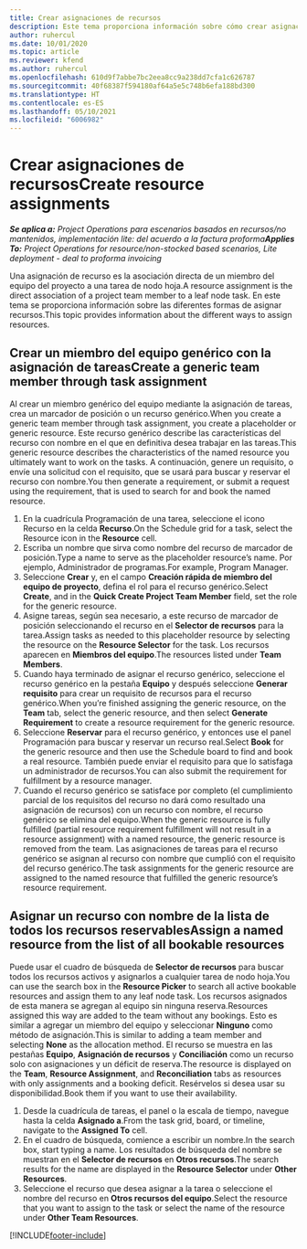 ```yaml
---
title: Crear asignaciones de recursos
description: Este tema proporciona información sobre cómo crear asignaciones de recursos genéricos y con nombre.
author: ruhercul
ms.date: 10/01/2020
ms.topic: article
ms.reviewer: kfend
ms.author: ruhercul
ms.openlocfilehash: 610d9f7abbe7bc2eea8cc9a238dd7cfa1c626787
ms.sourcegitcommit: 40f68387f594180af64a5e5c748b6efa188bd300
ms.translationtype: HT
ms.contentlocale: es-ES
ms.lasthandoff: 05/10/2021
ms.locfileid: "6006982"
---
```

# <a name="create-resource-assignments"></a><span data-ttu-id="b5096-103">Crear asignaciones de recursos</span><span class="sxs-lookup"><span data-stu-id="b5096-103">Create resource assignments</span></span>

<span data-ttu-id="b5096-104">_**Se aplica a:** Project Operations para escenarios basados en recursos/no mantenidos, implementación lite: del acuerdo a la factura proforma_</span><span class="sxs-lookup"><span data-stu-id="b5096-104">_**Applies To:** Project Operations for resource/non-stocked based scenarios, Lite deployment - deal to proforma invoicing_</span></span>


<span data-ttu-id="b5096-105">Una asignación de recurso es la asociación directa de un miembro del equipo del proyecto a una tarea de nodo hoja.</span><span class="sxs-lookup"><span data-stu-id="b5096-105">A resource assignment is the direct association of a project team member to a leaf node task.</span></span> <span data-ttu-id="b5096-106">En este tema se proporciona información sobre las diferentes formas de asignar recursos.</span><span class="sxs-lookup"><span data-stu-id="b5096-106">This topic provides information about the different ways to assign resources.</span></span>

## <a name="create-a-generic-team-member-through-task-assignment"></a><span data-ttu-id="b5096-107">Crear un miembro del equipo genérico con la asignación de tareas</span><span class="sxs-lookup"><span data-stu-id="b5096-107">Create a generic team member through task assignment</span></span>


<span data-ttu-id="b5096-108">Al crear un miembro genérico del equipo mediante la asignación de tareas, crea un marcador de posición o un recurso genérico.</span><span class="sxs-lookup"><span data-stu-id="b5096-108">When you create a generic team member through task assignment, you create a placeholder or generic resource.</span></span> <span data-ttu-id="b5096-109">Este recurso genérico describe las características del recurso con nombre en el que en definitiva desea trabajar en las tareas.</span><span class="sxs-lookup"><span data-stu-id="b5096-109">This generic resource describes the characteristics of the named resource you ultimately want to work on the tasks.</span></span> <span data-ttu-id="b5096-110">A continuación, genere un requisito, o envíe una solicitud con el requisito, que se usará para buscar y reservar el recurso con nombre.</span><span class="sxs-lookup"><span data-stu-id="b5096-110">You then generate a requirement, or submit a request using the requirement, that is used to search for and book the named resource.</span></span>

1. <span data-ttu-id="b5096-111">En la cuadrícula Programación de una tarea, seleccione el icono Recurso en la celda **Recurso**.</span><span class="sxs-lookup"><span data-stu-id="b5096-111">On the Schedule grid for a task, select the Resource icon in the **Resource** cell.</span></span>
2. <span data-ttu-id="b5096-112">Escriba un nombre que sirva como nombre del recurso de marcador de posición.</span><span class="sxs-lookup"><span data-stu-id="b5096-112">Type a name to serve as the placeholder resource’s name.</span></span> <span data-ttu-id="b5096-113">Por ejemplo, Administrador de programas.</span><span class="sxs-lookup"><span data-stu-id="b5096-113">For example, Program Manager.</span></span>
3. <span data-ttu-id="b5096-114">Seleccione **Crear** y, en el campo **Creación rápida de miembro del equipo de proyecto**, defina el rol para el recurso genérico.</span><span class="sxs-lookup"><span data-stu-id="b5096-114">Select **Create**, and in the **Quick Create Project Team Member** field, set the role for the generic resource.</span></span>
4. <span data-ttu-id="b5096-115">Asigne tareas, según sea necesario, a este recurso de marcador de posición seleccionando el recurso en el **Selector de recursos** para la tarea.</span><span class="sxs-lookup"><span data-stu-id="b5096-115">Assign tasks as needed to this placeholder resource by selecting the resource on the **Resource Selector** for the task.</span></span> <span data-ttu-id="b5096-116">Los recursos aparecen en **Miembros del equipo**.</span><span class="sxs-lookup"><span data-stu-id="b5096-116">The resources listed under **Team Members**.</span></span>
5. <span data-ttu-id="b5096-117">Cuando haya terminado de asignar el recurso genérico, seleccione el recurso genérico en la pestaña **Equipo** y después seleccione **Generar requisito** para crear un requisito de recursos para el recurso genérico.</span><span class="sxs-lookup"><span data-stu-id="b5096-117">When you’re finished assigning the generic resource, on the **Team** tab, select the generic resource, and then select **Generate Requirement** to create a resource requirement for the generic resource.</span></span>
6. <span data-ttu-id="b5096-118">Seleccione **Reservar** para el recurso genérico, y entonces use el panel Programación para buscar y reservar un recurso real.</span><span class="sxs-lookup"><span data-stu-id="b5096-118">Select **Book** for the generic resource and then use the Schedule board to find and book a real resource.</span></span> <span data-ttu-id="b5096-119">También puede enviar el requisito para que lo satisfaga un administrador de recursos.</span><span class="sxs-lookup"><span data-stu-id="b5096-119">You can also submit the requirement for fulfillment by a resource manager.</span></span>
7. <span data-ttu-id="b5096-120">Cuando el recurso genérico se satisface por completo (el cumplimiento parcial de los requisitos del recurso no dará como resultado una asignación de recursos) con un recurso con nombre, el recurso genérico se elimina del equipo.</span><span class="sxs-lookup"><span data-stu-id="b5096-120">When the generic resource is fully fulfilled (partial resource requirement fulfillment will not result in a resource assignment) with a named resource, the generic resource is removed from the team.</span></span> <span data-ttu-id="b5096-121">Las asignaciones de tareas para el recurso genérico se asignan al recurso con nombre que cumplió con el requisito del recurso genérico.</span><span class="sxs-lookup"><span data-stu-id="b5096-121">The task assignments for the generic resource are assigned to the named resource that fulfilled the generic resource’s resource requirement.</span></span>

## <a name="assign-a-named-resource-from-the-list-of-all-bookable-resources"></a><span data-ttu-id="b5096-122">Asignar un recurso con nombre de la lista de todos los recursos reservables</span><span class="sxs-lookup"><span data-stu-id="b5096-122">Assign a named resource from the list of all bookable resources</span></span>

<span data-ttu-id="b5096-123">Puede usar el cuadro de búsqueda de **Selector de recursos** para buscar todos los recursos activos y asignarlos a cualquier tarea de nodo hoja.</span><span class="sxs-lookup"><span data-stu-id="b5096-123">You can use the search box in the **Resource Picker** to search all active bookable resources and assign them to any leaf node task.</span></span> <span data-ttu-id="b5096-124">Los recursos asignados de esta manera se agregan al equipo sin ninguna reserva.</span><span class="sxs-lookup"><span data-stu-id="b5096-124">Resources assigned this way are added to the team without any bookings.</span></span> <span data-ttu-id="b5096-125">Esto es similar a agregar un miembro del equipo y seleccionar **Ninguno** como método de asignación.</span><span class="sxs-lookup"><span data-stu-id="b5096-125">This is similar to adding a team member and selecting **None** as the allocation method.</span></span> <span data-ttu-id="b5096-126">El recurso se muestra en las pestañas **Equipo**, **Asignación de recursos** y **Conciliación** como un recurso solo con asignaciones y un déficit de reserva.</span><span class="sxs-lookup"><span data-stu-id="b5096-126">The resource is displayed on the **Team**, **Resource Assignment**, and **Reconciliation** tabs as resources with only assignments and a booking deficit.</span></span> <span data-ttu-id="b5096-127">Resérvelos si desea usar su disponibilidad.</span><span class="sxs-lookup"><span data-stu-id="b5096-127">Book them if you want to use their availability.</span></span>

1. <span data-ttu-id="b5096-128">Desde la cuadrícula de tareas, el panel o la escala de tiempo, navegue hasta la celda **Asignado a**.</span><span class="sxs-lookup"><span data-stu-id="b5096-128">From the task grid, board, or timeline, navigate to the **Assigned To** cell.</span></span>
2. <span data-ttu-id="b5096-129">En el cuadro de búsqueda, comience a escribir un nombre.</span><span class="sxs-lookup"><span data-stu-id="b5096-129">In the search box, start typing a name.</span></span> <span data-ttu-id="b5096-130">Los resultados de búsqueda del nombre se muestran en el **Selector de recursos** en **Otros recursos**.</span><span class="sxs-lookup"><span data-stu-id="b5096-130">The search results for the name are displayed in the **Resource Selector** under **Other Resources**.</span></span>
3. <span data-ttu-id="b5096-131">Seleccione el recurso que desea asignar a la tarea o seleccione el nombre del recurso en **Otros recursos del equipo**.</span><span class="sxs-lookup"><span data-stu-id="b5096-131">Select the resource that you want to assign to the task or select the name of the resource under **Other Team Resources**.</span></span>


[!INCLUDE[footer-include](../includes/footer-banner.md)]